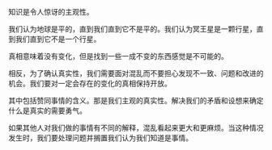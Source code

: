 知识是令人惊讶的主观性。

我们认为地球是平的，直到我们直到它不是平的。我们认为冥王星是一颗行星，直到我们直到它不是一个行星。

真相意味着没有变化，但是找到一些一成不变的东西感觉是不可能的。

相反，为了确认真实性，我们需要面对混乱而不要担心发现不一致、问题和改进的机会。我们要对一定会存在的变化的真相保持开放。

其中包括赞同事情的含义。那是我们主观的真实性。解决我们的矛盾和设想来确定什么是真实的需要勇气。

如果其他人对我们做的事情有不同的解释，混乱看起来更大和更麻烦。当这种情况发生时，我们要处理问题并搁置我们认为我们知道是事情。
